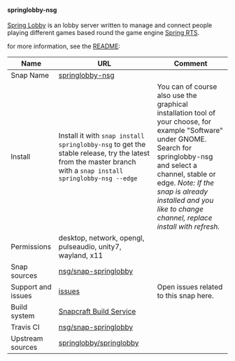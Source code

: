 #### springlobby-nsg

[Spring Lobby](https://springlobby.info) is an lobby server written to manage and connect people playing different games based round the game engine [Spring RTS](https://springrts.com).

for more information, see the [README](https://github.com/nsg/snap-springlobby/blob/master/README.md):

| Name | URL | Comment |
|------|-----|---------|
| Snap Name| [springlobby-nsg](https://snapcraft.io/springlobby-nsg) ||
| Install | Install it with `snap install springlobby-nsg` to get the stable release, try the latest from the master branch with a `snap install springlobby-nsg --edge` | You can of course also use the graphical installation tool of your choose, for example "Software" under GNOME. Search for springlobby-nsg and select a channel, stable or edge. *Note: If the snap is already installed and you like to change channel, replace install with refresh.* | 
| Permissions | desktop, network, opengl, pulseaudio, unity7, wayland, x11 | |
| Snap sources | [nsg/snap-springlobby](https://github.com/nsg/snap-springlobby) | |
| Support and issues | [issues](https://github.com/nsg/snap-springlobby/issues) | Open issues related to this snap here. |
| Build system | [Snapcraft Build Service](https://build.snapcraft.io/user/nsg/snap-springlobby) | |
| Travis CI | [nsg/snap-springlobby](https://travis-ci.org/nsg/snap-springlobby) | |
| Upstream sources | [springlobby/springlobby](https://github.com/springlobby/springlobby) | |
